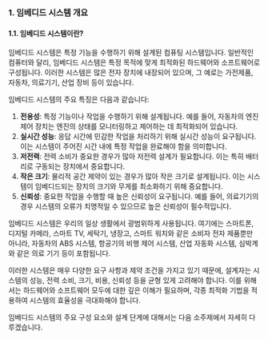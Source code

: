 ### 1. 임베디드 시스템 개요

#### 1.1. 임베디드 시스템이란?

임베디드 시스템은 특정 기능을 수행하기 위해 설계된 컴퓨팅 시스템입니다. 일반적인 컴퓨터와 달리, 임베디드 시스템은 특정 목적에 맞게 최적화된 하드웨어와 소프트웨어로 구성됩니다. 이러한 시스템은 많은 전자 장치에 내장되어 있으며, 그 예로는 가전제품, 자동차, 의료기기, 산업 장비 등이 있습니다.

임베디드 시스템의 주요 특징은 다음과 같습니다:

1. **전용성**: 특정 기능이나 작업을 수행하기 위해 설계됩니다. 예를 들어, 자동차의 엔진 제어 장치는 엔진의 상태를 모니터링하고 제어하는 데 최적화되어 있습니다.
2. **실시간 성능**: 응답 시간에 민감한 작업을 처리하기 위해 실시간 성능이 요구됩니다. 이는 시스템이 주어진 시간 내에 특정 작업을 완료해야 함을 의미합니다.
3. **저전력**: 전력 소비가 중요한 경우가 많아 저전력 설계가 필요합니다. 이는 특히 배터리로 구동되는 장치에서 중요합니다.
4. **작은 크기**: 물리적 공간 제약이 있는 경우가 많아 작은 크기로 설계됩니다. 이는 시스템이 임베디드되는 장치의 크기와 무게를 최소화하기 위해 중요합니다.
5. **신뢰성**: 중요한 작업을 수행할 때 높은 신뢰성이 요구됩니다. 예를 들어, 의료기기의 경우 시스템의 오류가 치명적일 수 있으므로 높은 신뢰성이 필수적입니다.

임베디드 시스템은 우리의 일상 생활에서 광범위하게 사용됩니다. 여기에는 스마트폰, 디지털 카메라, 스마트 TV, 세탁기, 냉장고, 스마트 워치와 같은 소비자 전자 제품뿐만 아니라, 자동차의 ABS 시스템, 항공기의 비행 제어 시스템, 산업 자동화 시스템, 심박계와 같은 의료 기기 등이 포함됩니다.

이러한 시스템은 매우 다양한 요구 사항과 제약 조건을 가지고 있기 때문에, 설계자는 시스템의 성능, 전력 소비, 크기, 비용, 신뢰성 등을 균형 있게 고려해야 합니다. 이를 위해서는 하드웨어와 소프트웨어 모두에 대한 깊은 이해가 필요하며, 각종 최적화 기법을 적용하여 시스템의 효율성을 극대화해야 합니다.

임베디드 시스템의 주요 구성 요소와 설계 단계에 대해서는 다음 소주제에서 자세히 다루겠습니다.
